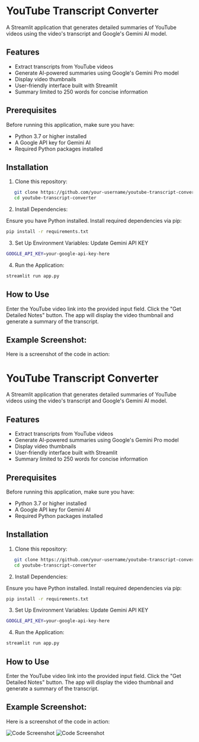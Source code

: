 # YouTube Transcript Converter

A Streamlit application that generates detailed summaries of YouTube videos using the video's transcript and Google's Gemini AI model.

## Features

- Extract transcripts from YouTube videos
- Generate AI-powered summaries using Google's Gemini Pro model
- Display video thumbnails
- User-friendly interface built with Streamlit
- Summary limited to 250 words for concise information

## Prerequisites

Before running this application, make sure you have:

- Python 3.7 or higher installed
- A Google API key for Gemini AI
- Required Python packages installed

## Installation

1. Clone this repository:

```bash
   git clone https://github.com/your-username/youtube-transcript-converter.git
   cd youtube-transcript-converter
```

2. Install Dependencies:

Ensure you have Python installed. Install required dependencies via pip:

```bash 
pip install -r requirements.txt
```

3. Set Up Environment Variables:
Update Gemini API KEY

```bash
GOOGLE_API_KEY=your-google-api-key-here
```

4. Run the Application:

```bash
streamlit run app.py
```

## How to Use
Enter the YouTube video link into the provided input field.
Click the "Get Detailed Notes" button.
The app will display the video thumbnail and generate a summary of the transcript.

## Example Screenshot:
Here is a screenshot of the code in action:

# YouTube Transcript Converter

A Streamlit application that generates detailed summaries of YouTube videos using the video's transcript and Google's Gemini AI model.

## Features

- Extract transcripts from YouTube videos
- Generate AI-powered summaries using Google's Gemini Pro model
- Display video thumbnails
- User-friendly interface built with Streamlit
- Summary limited to 250 words for concise information

## Prerequisites

Before running this application, make sure you have:

- Python 3.7 or higher installed
- A Google API key for Gemini AI
- Required Python packages installed

## Installation

1. Clone this repository:

```bash
   git clone https://github.com/your-username/youtube-transcript-converter.git
   cd youtube-transcript-converter
```

2. Install Dependencies:

Ensure you have Python installed. Install required dependencies via pip:

```bash 
pip install -r requirements.txt
```

3. Set Up Environment Variables:
Update Gemini API KEY

```bash
GOOGLE_API_KEY=your-google-api-key-here
```

4. Run the Application:

```bash
streamlit run app.py
```

## How to Use
Enter the YouTube video link into the provided input field.
Click the "Get Detailed Notes" button.
The app will display the video thumbnail and generate a summary of the transcript.

## Example Screenshot:
Here is a screenshot of the code in action:

![Code Screenshot](screenshots/main%20·%20Streamlit_page-0001.jpg)
![Code Screenshot](screenshots/main%20·%20Streamlit_page-0002.jpg)






















